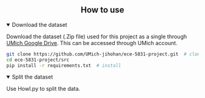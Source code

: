## <div align="center">How to use</div>

<details open>
<summary>Download the dataset</summary>

Download the dataset (.Zip file) used for this project as a single through [UMich Google Drive](https://drive.google.com/file/d/17VLmkYnNJ6AFLT9TUk-1HGiqZgtp4-t2/view?usp=share).
This can be accessed through UMich account.

```bash
git clone https://github.com/UMich-jihohan/ece-5831-project.git  # clone
cd ece-5831-project/src
pip install -r requirements.txt  # install
```

</details>
<details open>
<summary>Split the dataset</summary>

Use Howl.py to split the data.

</details>
